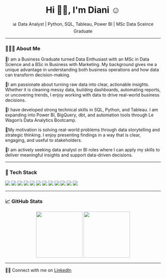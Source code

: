 <h1 align="center">Hi 👋🏽, I'm Diani ☺️</h1>

<p align="center">📊 Data Analyst | Python, SQL, Tableau, Power BI | MSc Data Sceince Graduate</p>

---

### 👩🏽‍💻 About Me
🔹I am a Business Graduate turned Data Enthusiast with an MSc in Data Science and a BSc in Business with Marketing. My background gives me a unique advantage in understanding both business operations and how data can transform decision-making.

🔹I am passionate about turning raw data into clear, actionable insights. Whether it is cleaning messy data, building dashboards, automating reports, or uncovering trends, I enjoy working with data to drive real-world business decisions.

🔹I have developed strong technical skills in SQL, Python, and Tableau. I am expanding into Power BI, BigQuery, dbt, and automation tools through Le Wagon’s Data Analytics Bootcamp.

🔹My motivation is solving real-world problems through data storytelling and strategic thinking. I enjoy presenting findings in a way that is clear, engaging, and useful to stakeholders.

🔹I am actively seeking data analyst or BI roles where I can apply my skills to deliver meaningful insights and support data-driven decisions.

---

### 🧰 Tech Stack

<p>
  <img src="https://img.shields.io/badge/Python-3776AB?style=flat&logo=python&logoColor=white" />
  <img src="https://img.shields.io/badge/Pandas-150458?style=flat&logo=pandas&logoColor=white" />
  <img src="https://img.shields.io/badge/NumPy-013243?style=flat&logo=numpy&logoColor=white" />
  <img src="https://img.shields.io/badge/Matplotlib-11557C?style=flat&logo=matplotlib&logoColor=white" />
  <img src="https://img.shields.io/badge/Seaborn-49A1A0?style=flat" />
  <img src="https://img.shields.io/badge/Plotly-3F4F75?style=flat&logo=plotly&logoColor=white" />
  <img src="https://img.shields.io/badge/SQL-4479A1?style=flat&logo=MySQL&logoColor=white" />
  <img src="https://img.shields.io/badge/Tableau-E97627?style=flat&logo=Tableau&logoColor=white" />
  <img src="https://img.shields.io/badge/Power_BI-F2C811?style=flat&logo=Power%20BI&logoColor=black" />
  <img src="https://img.shields.io/badge/Looker_Studio-4285F4?style=flat&logo=Google&logoColor=white" />
  <img src="https://img.shields.io/badge/Excel-217346?style=flat&logo=Microsoft%20Excel&logoColor=white" />
  <img src="https://img.shields.io/badge/Google_Sheets-34A853?style=flat&logo=google-sheets&logoColor=white" />
</p>

---

### 📈 GitHub Stats
<p align="center">
  <img src="https://github-readme-stats.vercel.app/api?username=dianip&show_icons=true&theme=default" height="150"/>
  <img src="https://github-readme-stats.vercel.app/api/top-langs/?username=dianip&layout=compact&theme=default" height="150"/>
</p>

---

🤝🏾 Connect with me on [LinkedIn](https://www.linkedin.com/in/diani-patel/)
